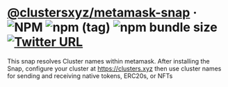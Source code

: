 # [@clustersxyz/metamask-snap](https://clusters.xyz) &middot; ![NPM](https://img.shields.io/npm/l/@clustersxyz/metamask-snap?registry_uri=https%3A%2F%2Fregistry.npmjs.com) ![npm (tag)](https://img.shields.io/npm/v/@clustersxyz/metamask-snap/latest) ![npm bundle size](https://img.shields.io/bundlephobia/min/@clustersxyz/metamask-snap) [![Twitter URL](https://img.shields.io/twitter/url?url=https%3A%2F%2Ftwitter.com%2Fclustersxyz)](https://twitter.com/clustersxyz)

This snap resolves Cluster names within metamask. After installing the Snap, configure your cluster at https://clusters.xyz then use cluster names for sending and receiving native tokens, ERC20s, or NFTs

